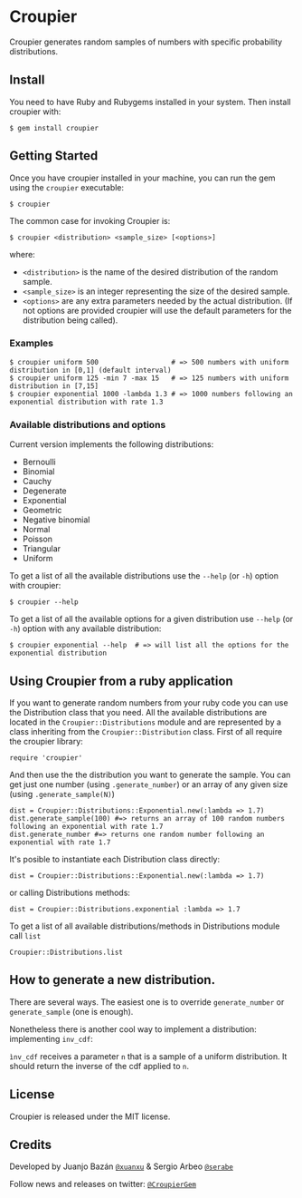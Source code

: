 # Croupier

Croupier generates random samples of numbers with specific probability distributions.

## Install

You need to have Ruby and Rubygems installed in your system. Then install croupier with:

    $ gem install croupier

## Getting Started

Once you have croupier installed in your machine, you can run the gem using the `croupier` executable:

    $ croupier

The common case for invoking Croupier is:

    $ croupier <distribution> <sample_size> [<options>]

where:

* ```<distribution>``` is the name of the desired distribution of the random sample.
* ```<sample_size>``` is an integer representing the size of the desired sample.
* ```<options>``` are any extra parameters needed by the actual distribution. (If not options are provided croupier will use the default parameters for the distribution being called).

### Examples

    $ croupier uniform 500                  # => 500 numbers with uniform distribution in [0,1] (default interval)
    $ croupier uniform 125 -min 7 -max 15   # => 125 numbers with uniform distribution in [7,15]
    $ croupier exponential 1000 -lambda 1.3 # => 1000 numbers following an exponential distribution with rate 1.3

### Available distributions and options

Current version implements the following distributions:

* Bernoulli
* Binomial
* Cauchy
* Degenerate
* Exponential
* Geometric
* Negative binomial
* Normal
* Poisson
* Triangular
* Uniform

To get a list of all the available distributions use the ```--help``` (or ```-h```) option with croupier:

    $ croupier --help

To get a list of all the available options for a given distribution use ```--help``` (or ```-h```) option with any available distribution:

    $ croupier exponential --help  # => will list all the options for the exponential distribution

## Using Croupier from a ruby application

If you want to generate random numbers from your ruby code you can use the Distribution class that you need.
All the available distributions are located in the ```Croupier::Distributions``` module and are represented by a class inheriting from the ```Croupier::Distribution``` class.
First of all require the croupier library:

    require 'croupier'

And then use the the distribution you want to generate the sample. You can get just one number (using ```.generate_number```) or an array of any given size (using ```.generate_sample(N)```)

    dist = Croupier::Distributions::Exponential.new(:lambda => 1.7)
    dist.generate_sample(100) #=> returns an array of 100 random numbers following an exponential with rate 1.7
    dist.generate_number #=> returns one random number following an exponential with rate 1.7

It's posible to instantiate each Distribution class directly:

    dist = Croupier::Distributions::Exponential.new(:lambda => 1.7)

or calling Distributions methods:

    dist = Croupier::Distributions.exponential :lambda => 1.7

To get a list of all available distributions/methods in Distributions module call ```list```

    Croupier::Distributions.list

## How to generate a new distribution.

There are several ways. The easiest one is to override ```generate_number``` or ```generate_sample``` (one is enough).

Nonetheless there is another cool way to implement a distribution: implementing ```inv_cdf```:

```ìnv_cdf``` receives a parameter ```n``` that is a sample of a uniform distribution. It should return the inverse of the cdf applied to ```n```.

## License

Croupier is released under the MIT license.

## Credits

Developed by Juanjo Bazán [`@xuanxu`](http://twitter.com/xuanxu) & Sergio Arbeo [`@serabe`](http://twitter.com/serabe)

Follow news and releases on twitter: [`@CroupierGem`](http://twitter.com/CroupierGem)
